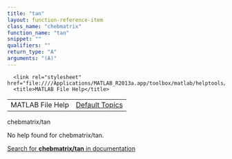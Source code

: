 ```yaml
---
title: "tan"
layout: function-reference-item
class_name: "chebmatrix"
function_name: "tan"
snippet: ""
qualifiers: ""
return_type: "A"
arguments: "(A)"
---
```


<html>
   <head>
      <meta http-equiv="Content-Type" content="text/html; charset=utf-8">
   
      <link rel="stylesheet" href="file:////Applications/MATLAB_R2013a.app/toolbox/matlab/helptools/private/helpwin.css">
      <title>MATLAB File Help</title>
   </head>
   <body>
      <!--Single-page help-->
      <table border="0" cellspacing="0" width="100%">
         <tr class="subheader">
            <td class="headertitle">MATLAB File Help</td>
            <td class="subheader-right"><a href="matlab:helpwin">Default Topics</a></td>
         </tr>
      </table>
      <div class="title">chebmatrix/tan</div>
      <!--No help found-->
      <p>No help found for <span class="helptopic">chebmatrix/tan</span>.
      </p>
      <p><a href="matlab:docsearch('chebmatrix/tan')">
            Search for <b>chebmatrix/tan</b> in documentation
            </a></p>
   </body>
</html>
